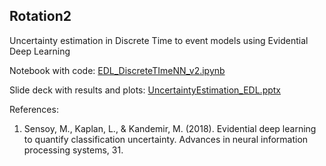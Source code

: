 ## Rotation2

Uncertainty estimation in Discrete Time to event models using Evidential Deep Learning 

Notebook with code: [EDL_DiscreteTImeNN_v2.ipynb](https://github.com/RevathyVenukuttan/Rotation2/blob/main/EDL_DiscreteTImeNN_v2.ipynb)

Slide deck with results and plots: [UncertaintyEstimation_EDL.pptx](https://github.com/RevathyVenukuttan/Rotation2/blob/main/UncertaintyEstimation_EDL.pptx)

References:
1. Sensoy, M., Kaplan, L., & Kandemir, M. (2018). Evidential deep learning to quantify classification uncertainty. Advances in neural information processing systems, 31. 

